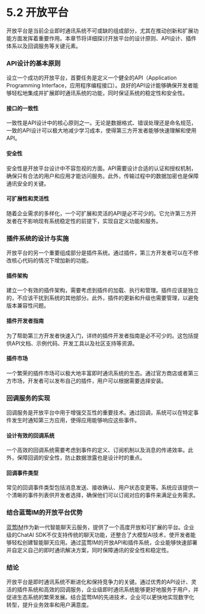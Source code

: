 # 5.2 开放平台

开放平台是当前企业即时通讯系统不可或缺的组成部分，尤其在推动创新和扩展功能方面发挥着重要作用。本章节将详细探讨开放平台的设计原则、API设计、插件体系以及回调服务等关键元素。

### API设计的基本原则

设立一个成功的开放平台，首要任务是定义一个健全的API（Application Programming Interface，应用程序编程接口）。良好的API设计能够确保开发者能够轻松地集成并扩展即时通讯系统的功能，同时保证系统的稳定性和安全性。

#### 接口的一致性

一致性是API设计中的核心原则之一。无论是数据格式、错误处理还是命名规范，一致的API设计可以极大地减少学习成本，使得第三方开发者能够快速理解和使用API。

#### 安全性

安全性是开放平台设计中不容忽视的方面。API需要设计合适的认证和授权机制，确保只有合法的用户和应用才能访问服务。此外，传输过程中的数据加密也是保障通讯安全的关键。

#### 可扩展性和灵活性

随着企业需求的多样化，一个可扩展和灵活的API是必不可少的。它允许第三方开发者在不影响现有系统稳定性的前提下，实现自定义功能和服务。

### 插件系统的设计与实施

开放平台的另一个重要组成部分是插件系统。通过插件，第三方开发者可以在不修改核心代码的情况下增加新的功能。

#### 插件架构

建立一个有效的插件架构，需要考虑到插件的加载、执行和管理。插件应该是独立的，不应该干扰到系统的其他部分。此外，插件的更新和升级也需要管理，以避免版本兼容性问题。

#### 插件开发者指南

为了帮助第三方开发者快速入门，详终的插件开发者指南是必不可少的。这包括提供API文档、示例代码、开发工具以及社区支持等资源。

#### 插件市场

一个繁荣的插件市场可以极大地丰富即时通讯系统的生态。通过官方商店或者第三方市场，开发者可以发布自己的插件，用户可以根据需要选择安装。

### 回调服务的实现

回调服务是开放平台中用于增强交互性的重要技术。通过回调，系统可以在特定事件发生时通知第三方应用，使得应用能够响应这些事件。

#### 设计有效的回调系统

一个高效的回调系统需要考虑到事件的定义、订阅机制以及消息的传递效率。此外，保障回调的安全性，防止数据泄露也是设计时的重点。

#### 回调事件类型

常见的回调事件类型包括消息发送、接收确认、用户状态变更等。系统应该提供一个清晰的事件列表供开发者选择，确保他们可以订阅对应的事件来满足业务需求。

### 结合蓝莺IM的开放平台优势

[蓝莺IM](https://www.lanyingim.com/)作为新一代智能聊天云服务，提供了一个高度开放和可扩展的平台。企业级的ChatAI SDK不仅支持传统的聊天功能，还整合了大模型AI技术，使开发者能够轻松创建智能聊天应用。通过蓝莺IM的开放API和插件系统，企业能够快速部署并自定义自己的即时通讯解决方案，同时保障通讯的安全性和稳定性。

### 结论

开放平台是即时通讯系统不断进化和保持竞争力的关键。通过优秀的API设计、灵活的插件系统和高效的回调服务，企业级即时通讯系统能够更好地服务于用户，并促进生态系统的繁荣发展。结合蓝莺IM的先进技术，企业可以更快地实现数字化转型，提升业务效率和用户满意度。